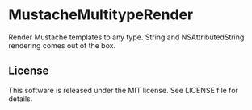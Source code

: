 # MustacheMultitypeRender

Render Mustache templates to any type. String and NSAttributedString rendering comes out of the box.


## License

This software is released under the MIT license. See LICENSE file for details.
